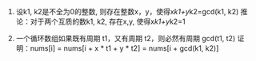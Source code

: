 

1. 设k1, k2是不全为0的整数, 则存在整数x，y，使得x*k1+y*k2=gcd(k1, k2)
推论：对于两个互质的数k1, k2, 存在x,y, 使得x*k1+y*k2=1

2. 一个循环数组如果既有周期 t1，又有周期 t2，则必然有周期 gcd(t1, t2)
证明：nums[i] = nums[i + x * t1 + y * t2] = nums[i + gcd(k1, k2)]